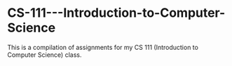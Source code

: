 # CS-111---Introduction-to-Computer-Science
This is a compilation of assignments for my CS 111 (Introduction to Computer Science) class.

